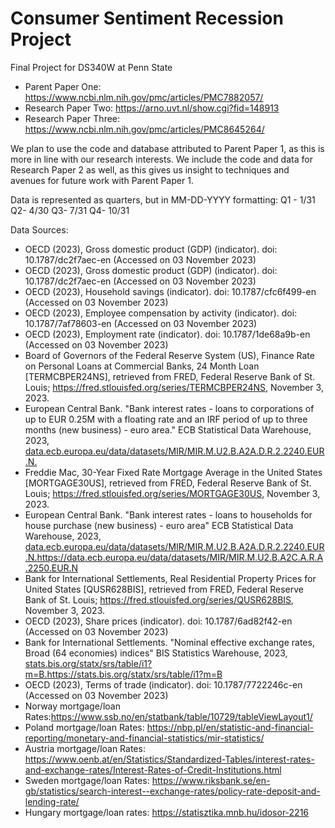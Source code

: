 # Consumer Sentiment Recession Project
Final Project for DS340W at Penn State

- Parent Paper One: https://www.ncbi.nlm.nih.gov/pmc/articles/PMC7882057/
- Research Paper Two: https://arno.uvt.nl/show.cgi?fid=148913
- Research Paper Three: https://www.ncbi.nlm.nih.gov/pmc/articles/PMC8645264/

We plan to use the code and database attributed to Parent Paper 1, as this is more in line with our research interests. We include the code and data for Research Paper 2 as well, as this gives us insight to techniques and avenues for future work with Parent Paper 1.


Data is represented as quarters, but in MM-DD-YYYY formatting: 
Q1 - 1/31
Q2- 4/30
Q3- 7/31
Q4- 10/31

Data Sources: 
- OECD (2023), Gross domestic product (GDP) (indicator). doi: 10.1787/dc2f7aec-en (Accessed on 03 November 2023)
- OECD (2023), Gross domestic product (GDP) (indicator). doi: 10.1787/dc2f7aec-en (Accessed on 03 November 2023)
- OECD (2023), Household savings (indicator). doi: 10.1787/cfc6f499-en (Accessed on 03 November 2023)
- OECD (2023), Employee compensation by activity (indicator). doi: 10.1787/7af78603-en (Accessed on 03 November 2023)
- OECD (2023), Employment rate (indicator). doi: 10.1787/1de68a9b-en (Accessed on 03 November 2023)
- Board of Governors of the Federal Reserve System (US), Finance Rate on Personal Loans at Commercial Banks, 24 Month Loan [TERMCBPER24NS], retrieved from FRED, Federal Reserve Bank of St. Louis; https://fred.stlouisfed.org/series/TERMCBPER24NS, November 3, 2023.
- European Central Bank. "Bank interest rates - loans to corporations of up to EUR 0.25M with a floating rate and an IRF period of up to three months (new business) - euro area." ECB Statistical Data Warehouse, 2023, [data.ecb.europa.eu/data/datasets/MIR/MIR.M.U2.B.A2A.D.R.2.2240.EUR.N.](https://data.ecb.europa.eu/data/datasets/MIR/MIR.M.U2.B.A2A.D.R.2.2240.EUR.N)
- Freddie Mac, 30-Year Fixed Rate Mortgage Average in the United States [MORTGAGE30US], retrieved from FRED, Federal Reserve Bank of St. Louis; https://fred.stlouisfed.org/series/MORTGAGE30US, November 3, 2023.
- European Central Bank. "Bank interest rates - loans to households for house purchase (new business) - euro area" ECB Statistical Data Warehouse, 2023, [data.ecb.europa.eu/data/datasets/MIR/MIR.M.U2.B.A2A.D.R.2.2240.EUR.N.](https://data.ecb.europa.eu/data/datasets/MIR/MIR.M.U2.B.A2C.A.R.A.2250.EUR.N)https://data.ecb.europa.eu/data/datasets/MIR/MIR.M.U2.B.A2C.A.R.A.2250.EUR.N
- Bank for International Settlements, Real Residential Property Prices for United States [QUSR628BIS], retrieved from FRED, Federal Reserve Bank of St. Louis; https://fred.stlouisfed.org/series/QUSR628BIS, November 3, 2023.
- OECD (2023), Share prices (indicator). doi: 10.1787/6ad82f42-en (Accessed on 03 November 2023)
- Bank for International Settlements. "Nominal effective exchange rates, Broad (64 economies) indices" BIS Statistics Warehouse, 2023, [stats.bis.org/statx/srs/table/i1?m=B.](https://stats.bis.org/statx/srs/table/i1?m=B)https://stats.bis.org/statx/srs/table/i1?m=B
- OECD (2023), Terms of trade (indicator). doi: 10.1787/7722246c-en (Accessed on 03 November 2023)
- Norway mortgage/loan Rates:https://www.ssb.no/en/statbank/table/10729/tableViewLayout1/ 
- Poland mortgage/loan Rates: https://nbp.pl/en/statistic-and-financial-reporting/monetary-and-financial-statistics/mir-statistics/
- Austria mortgage/loan Rates: https://www.oenb.at/en/Statistics/Standardized-Tables/interest-rates-and-exchange-rates/Interest-Rates-of-Credit-Institutions.html 
- Sweden mortgage/loan Rates: https://www.riksbank.se/en-gb/statistics/search-interest--exchange-rates/policy-rate-deposit-and-lending-rate/ 
- Hungary mortgage/loan rates: https://statisztika.mnb.hu/idosor-2216 
